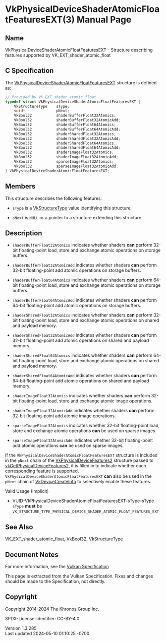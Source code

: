 # VkPhysicalDeviceShaderAtomicFloatFeaturesEXT(3) Manual Page

## Name

VkPhysicalDeviceShaderAtomicFloatFeaturesEXT - Structure describing
features supported by VK_EXT_shader_atomic_float



## <a href="#_c_specification" class="anchor"></a>C Specification

The
[VkPhysicalDeviceShaderAtomicFloatFeaturesEXT](https://registry.khronos.org/vulkan/specs/1.3-extensions/man/html/VkPhysicalDeviceShaderAtomicFloatFeaturesEXT.html)
structure is defined as:

``` c
// Provided by VK_EXT_shader_atomic_float
typedef struct VkPhysicalDeviceShaderAtomicFloatFeaturesEXT {
    VkStructureType    sType;
    void*              pNext;
    VkBool32           shaderBufferFloat32Atomics;
    VkBool32           shaderBufferFloat32AtomicAdd;
    VkBool32           shaderBufferFloat64Atomics;
    VkBool32           shaderBufferFloat64AtomicAdd;
    VkBool32           shaderSharedFloat32Atomics;
    VkBool32           shaderSharedFloat32AtomicAdd;
    VkBool32           shaderSharedFloat64Atomics;
    VkBool32           shaderSharedFloat64AtomicAdd;
    VkBool32           shaderImageFloat32Atomics;
    VkBool32           shaderImageFloat32AtomicAdd;
    VkBool32           sparseImageFloat32Atomics;
    VkBool32           sparseImageFloat32AtomicAdd;
} VkPhysicalDeviceShaderAtomicFloatFeaturesEXT;
```

## <a href="#_members" class="anchor"></a>Members

This structure describes the following features:

- `sType` is a [VkStructureType](https://registry.khronos.org/vulkan/specs/1.3-extensions/man/html/VkStructureType.html) value identifying
  this structure.

- `pNext` is `NULL` or a pointer to a structure extending this
  structure.

## <a href="#_description" class="anchor"></a>Description

- <span id="features-shaderBufferFloat32Atomics"></span>
  `shaderBufferFloat32Atomics` indicates whether shaders **can** perform
  32-bit floating-point load, store and exchange atomic operations on
  storage buffers.

- <span id="features-shaderBufferFloat32AtomicAdd"></span>
  `shaderBufferFloat32AtomicAdd` indicates whether shaders **can**
  perform 32-bit floating-point add atomic operations on storage
  buffers.

- <span id="features-shaderBufferFloat64Atomics"></span>
  `shaderBufferFloat64Atomics` indicates whether shaders **can** perform
  64-bit floating-point load, store and exchange atomic operations on
  storage buffers.

- <span id="features-shaderBufferFloat64AtomicAdd"></span>
  `shaderBufferFloat64AtomicAdd` indicates whether shaders **can**
  perform 64-bit floating-point add atomic operations on storage
  buffers.

- <span id="features-shaderSharedFloat32Atomics"></span>
  `shaderSharedFloat32Atomics` indicates whether shaders **can** perform
  32-bit floating-point load, store and exchange atomic operations on
  shared and payload memory.

- <span id="features-shaderSharedFloat32AtomicAdd"></span>
  `shaderSharedFloat32AtomicAdd` indicates whether shaders **can**
  perform 32-bit floating-point add atomic operations on shared and
  payload memory.

- <span id="features-shaderSharedFloat64Atomics"></span>
  `shaderSharedFloat64Atomics` indicates whether shaders **can** perform
  64-bit floating-point load, store and exchange atomic operations on
  shared and payload memory.

- <span id="features-shaderSharedFloat64AtomicAdd"></span>
  `shaderSharedFloat64AtomicAdd` indicates whether shaders **can**
  perform 64-bit floating-point add atomic operations on shared and
  payload memory.

- <span id="features-shaderImageFloat32Atomics"></span>
  `shaderImageFloat32Atomics` indicates whether shaders **can** perform
  32-bit floating-point load, store and exchange atomic image
  operations.

- <span id="features-shaderImageFloat32AtomicAdd"></span>
  `shaderImageFloat32AtomicAdd` indicates whether shaders **can**
  perform 32-bit floating-point add atomic image operations.

- <span id="features-sparseImageFloat32Atomics"></span>
  `sparseImageFloat32Atomics` indicates whether 32-bit floating-point
  load, store and exchange atomic operations **can** be used on sparse
  images.

- <span id="features-sparseImageFloat32AtomicAdd"></span>
  `sparseImageFloat32AtomicAdd` indicates whether 32-bit floating-point
  add atomic operations **can** be used on sparse images.

If the `VkPhysicalDeviceShaderAtomicFloatFeaturesEXT` structure is
included in the `pNext` chain of the
[VkPhysicalDeviceFeatures2](https://registry.khronos.org/vulkan/specs/1.3-extensions/man/html/VkPhysicalDeviceFeatures2.html) structure
passed to
[vkGetPhysicalDeviceFeatures2](https://registry.khronos.org/vulkan/specs/1.3-extensions/man/html/vkGetPhysicalDeviceFeatures2.html), it is
filled in to indicate whether each corresponding feature is supported.
`VkPhysicalDeviceShaderAtomicFloatFeaturesEXT` **can** also be used in
the `pNext` chain of [VkDeviceCreateInfo](https://registry.khronos.org/vulkan/specs/1.3-extensions/man/html/VkDeviceCreateInfo.html) to
selectively enable these features.

Valid Usage (Implicit)

- <a href="#VUID-VkPhysicalDeviceShaderAtomicFloatFeaturesEXT-sType-sType"
  id="VUID-VkPhysicalDeviceShaderAtomicFloatFeaturesEXT-sType-sType"></a>
  VUID-VkPhysicalDeviceShaderAtomicFloatFeaturesEXT-sType-sType  
  `sType` **must** be
  `VK_STRUCTURE_TYPE_PHYSICAL_DEVICE_SHADER_ATOMIC_FLOAT_FEATURES_EXT`

## <a href="#_see_also" class="anchor"></a>See Also

[VK_EXT_shader_atomic_float](https://registry.khronos.org/vulkan/specs/1.3-extensions/man/html/VK_EXT_shader_atomic_float.html),
[VkBool32](https://registry.khronos.org/vulkan/specs/1.3-extensions/man/html/VkBool32.html), [VkStructureType](https://registry.khronos.org/vulkan/specs/1.3-extensions/man/html/VkStructureType.html)

## <a href="#_document_notes" class="anchor"></a>Document Notes

For more information, see the <a
href="https://registry.khronos.org/vulkan/specs/1.3-extensions/html/vkspec.html#VkPhysicalDeviceShaderAtomicFloatFeaturesEXT"
target="_blank" rel="noopener">Vulkan Specification</a>

This page is extracted from the Vulkan Specification. Fixes and changes
should be made to the Specification, not directly.

## <a href="#_copyright" class="anchor"></a>Copyright

Copyright 2014-2024 The Khronos Group Inc.

SPDX-License-Identifier: CC-BY-4.0

Version 1.3.285  
Last updated 2024-05-10 01:10:25 -0700
